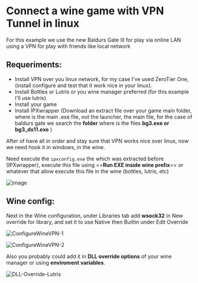 # Connect a wine game with VPN Tunnel in linux

For this example we use the new Baldurs Gate III for play via online LAN using a VPN for play with friends like local network

## Requeriments:

- Install VPN over you linux network, for my case I've used ZeroTier One, (install configure and test that it work nice in your linux).
- Install Bottles or Lutris or you wine manager preferred (for this example I'll use lutris)
- Install your game
- Install IPXwrapper (Download an extract file over your game main folder, where is the main .exe file, not the launcher, the main file, for the case of baldurs gate we search the **folder** where is the files **bg3.exe or bg3_dx11.exe** )

After of have all in order and stay sure that VPN works nice over linux, now we need hook it in windows, in the wine.

Need execute the `ipxconfig.exe` the which was extracted before (IPXwrapper), execute this file using ==**Run EXE inside wine prefix**== or whatever that allow execute this file in the wine (bottles, lutris, etc)

![image](https://github.com/Milor123/Lutris-ZeroTier-Or-VPN/assets/14153649/d5f47b96-f240-44f1-9063-5e1745a175d7)

## Wine config:

Next in the Wine configuration, under Libraries tab add **wsock32** in New override for library, and set it to use Native then Builtin under Edit Override

![ConfigureWineVPN-1](https://github.com/Milor123/Lutris-ZeroTier-Or-VPN/assets/14153649/0f088875-e652-41eb-9a35-d3fac3bcec35)

![ConfigureWineVPN-2](https://github.com/Milor123/Lutris-ZeroTier-Or-VPN/assets/14153649/0b39af83-37e8-4b2b-ad14-7ab2be9d33ad)

Also you probably could add it in **DLL override options** of your wine manager or using **enviroment variables**.

![DLL-Override-Lutris](https://github.com/Milor123/Lutris-ZeroTier-Or-VPN/assets/14153649/b82206c6-542c-42cb-9ae9-2b620b9937a8)
